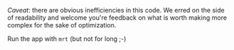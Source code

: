 *Caveat*: there are obvious inefficiencies in this code. We erred on the side of
readability and welcome you're feedback on what is worth making more complex for
the sake of optimization.

Run the app with `mrt` (but not for long ;-)